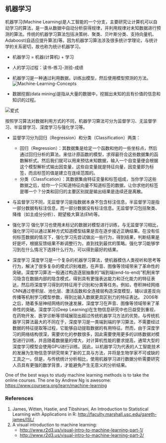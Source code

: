## 机器学习

机器学习(Machine Learning)是人工智能的一个分支，主要研究让计算机可以自动学习的算法，是一类从数据中自动分析获得规律，并利用规律对未知数据进行预测的算法。传统的机器学习算法包括决策树、聚类、贝叶斯分类、支持向量机、Adaboost(自适应提升算法)等。因为机器学习算法涉及很多统计学理论，与统计学的关系密切，故也称为统计机器学习。

* 机器学习 = 机器(计算机) + 学习
* 人的学习过程：读书-练习-测验-成绩
* 机器学习是一种通过利用数据，训练出模型，然后使用模型预测的方法。
![Machine-Learning-Concepts](http://www.ligene.cn/images/ML-concepts.png)

* 数据挖掘(data mining)是指从大量的数据中，挖掘出未知的且有价值的信息和知识的过程。

![爱式](https://latex.codecogs.com/svg.image?E=mc^{2})

按照学习算法对数据利用方式的不同，机器学习算法可分为监督学习、无监督学习、半监督学习、深度学习与强化学习等。
* 监督学习分为回归（Regression）和分类（Classification）两类：
    * 回归（Regression）：其数据集是给定一个函数和他的一些坐标点，然后通过回归分析的算法，来估计原函数的模型，求得最符合这些数据集的函数解析式。然后我们就可以用来预估未知数据，输入一个自变量便会根据这个模型解析式输出因变量，这些自变量就是特征向量，因变量即为标签，而且标签的值是建立在连续范围的。
    * 分类（Classfication）：其数据集由特征变量和标签组成，当你学习这些数据之后，给你一个只知道特征向量不知道标签的数据，让你求他的标签是哪一个？分类和回归的主要区别就是输出结果是连续还是离散。

* 与监督学习不同，无监督学习是指数据本身不包含标注信息，半监督学习是指一部分数据有标注信息，而一部分数据没有标注信息。无监督学习包括聚类、降维（如主成分分析）、期望极大算法(EM)等。

* 强化学习
强化学习也使用未标记的数据对模型进行训练，与无监督学习相比，强化学习可以通过某种方式知道模型结果是否在逐步接近正确结果。在没有任何标签数据的情况下，强化学习先尝试做出一些行为，得到结果，判断结果是好是坏，根据反馈结果不断调整行为，直到找到最优的策略。强化学习能够学习到在什么情况下选择什么行为，可以得到最好的结果。

* 深度学习
深度学习是一个复杂的机器学习算法，使机器模仿人类视听和思考等行为，解决了很多复杂的模式识别难题，在声音、图像等领域带来了革命性的突破。深度学习算法一般通过构造逐层抽象的“端到端(end-to-end)”机制来学习隐含在数据内部的隐含模式，得到具有更强表达能力和泛化能力的特征表达，然后将深度学习得到的特征用于识别和分类等任务。例如，卷积神经网络CNN通过卷积层、池化层、激活函数和全连接层构造深度模型，辅以误差反向传播等机制学习模型参数，得到比输入数据更具区别力的特征表达。
2006年之后，随着多层神经网络的快速发展，深度学习在声音、图像等领域带来了革命性的突破。深度学习(Deep Learning)在生物信息研究中也日益受到重视，在药物开发、医学诊断等领域展现出超过传统机器学习方法的优势。与传统机器学习算法最大的不同在于，深度学习是一类端到端的学习算法，不需要经过数据的特征提取等过程，它能够自动提取数据的有用特征。然而，由于深度学习的网络结构很深，需要优化的参数很多，因此需要使用更多的训练数据对模型进行训练，并且随着数据量的增大，对计算机性能的要求提高，通常大型的深度学习模型会使用GPU进行训练。因此，以机器学习为代表的人工智能技术的发展为生物信息学研究带来了新的工具与方法，并将是生物学家不可或缺的工具之一。但是，与传统统计分析相比，使用机器学习进行数据分析需要研究人员具有更强的数学背景，才能避免产生无意义的分析结果。

One of the best ways to study machine learning methods is to take the online courses. The one by Andrew Ng is awesome: https://www.coursera.org/learn/machine-learning

### References
1. James, Witten, Hastie, and Tibshirani, An Introduction to Statistical Learning with Applications in R: http://faculty.marshall.usc.edu/gareth-james/ISL/
2. A visual introduction to machine learning:
    * http://www.r2d3.us/visual-intro-to-machine-learning-part-1/
    * http://www.r2d3.us/visual-intro-to-machine-learning-part-2/